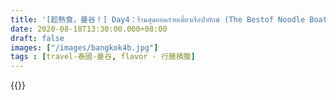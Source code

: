 ```yaml
---
title: '[趁熱食，曼谷！] Day4：ร้านสุดยอดก๋วยเตี๋ยวเรือป๋ายักษ์ (The Bestof Noodle Boat)'
date: 2020-08-18T13:30:00.000+08:00
draft: false
images: ["/images/bangkok4b.jpg"]
tags : [travel-泰國-曼谷, flavor - 行膳積腹]
---
```



   

{{<bangkok>}}

